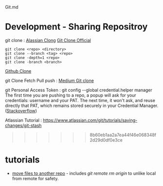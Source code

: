 Git.md

# Development - Sharing Repositroy
git clone
: [Alassian Clong](https://www.atlassian.com/git/tutorials/setting-up-a-repository/git-clone) [Git Clone Official](https://git-scm.com/docs/git-clone)
```
git clone <repo> <directory>
git clone --branch <tag> <repo>
git clone -depth=1 <repo>
git clone -branch <branch>
```
[Github Clone](https://github.com/git-guides/git-clone)

git Clone Fetch Pull push
: [Medium Git clone](https://1drv.ms/b/s!AkwXSmFk-_xpge0PfSj2vBcejizhMQ?e=enF18t)


git Personal Access Token
: git config --global credential.helper manager
The first time you are pushing to a repo, a popup will ask for your credentials: username and your PAT.  The next time, it won't ask, and reuse directly that PAT, which remains stored securely in your Credential Manager.
([Stackoverflow](https://stackoverflow.com/questions/46645843/where-to-store-the-personal-access-token-from-github))

Atlassian Tutorial : https://www.atlassian.com/git/tutorials/saving-changes/git-stash
>>>>>>> 8b60eb1aa2a7ea44f46e068348f2d29d0df0e3ce


# tutorials
- [move files to another repo](https://medium.com/@ayushya/move-directory-from-one-repository-to-another-preserving-git-history-d210fa049d4b) - includes *git remote rm origin* to unlike local from remote for safety.
